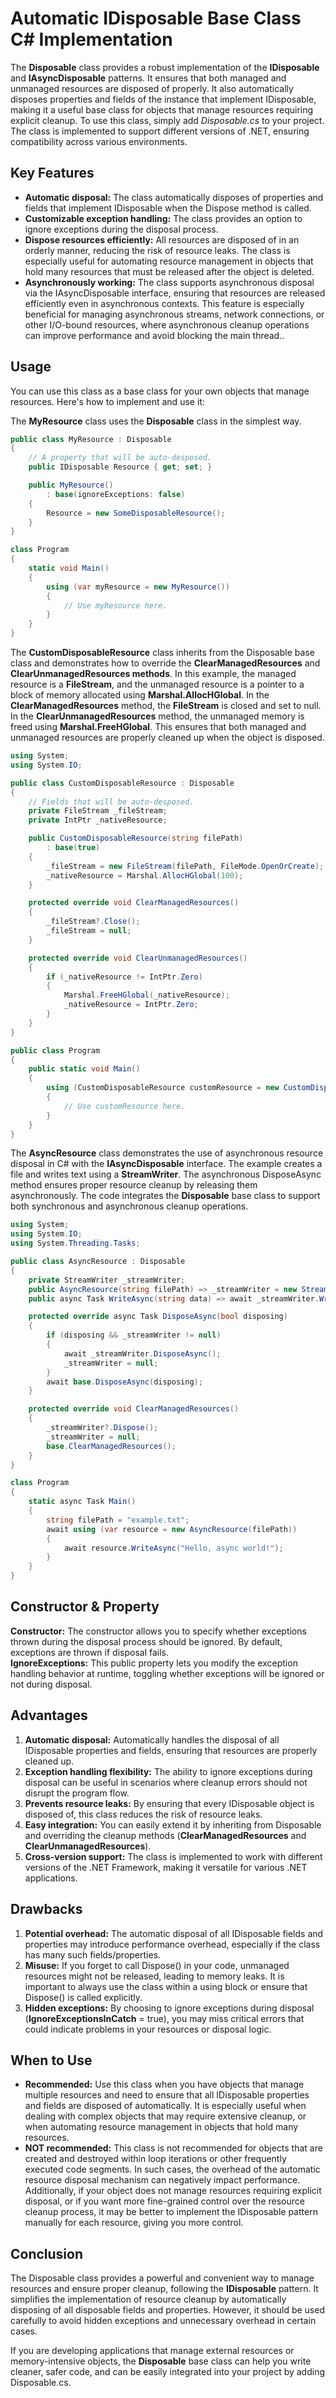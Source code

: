 # Automatic IDisposable Base Class C# Implementation

The **Disposable** class provides a robust implementation of the **IDisposable** and **IAsyncDisposable** patterns. It ensures that both managed and unmanaged resources are disposed of properly. It also automatically disposes properties and fields of the instance that implement IDisposable, making it a useful base class for objects that manage resources requiring explicit cleanup. To use this class, simply add *Disposable.cs* to your project. The class is implemented to support different versions of .NET, ensuring compatibility across various environments.

## Key Features
- **Automatic disposal:** The class automatically disposes of properties and fields that implement IDisposable when the Dispose method is called.
- **Customizable exception handling:** The class provides an option to ignore exceptions during the disposal process.
- **Dispose resources efficiently:** All resources are disposed of in an orderly manner, reducing the risk of resource leaks. The class is especially useful for automating resource management in objects that hold many resources that must be released after the object is deleted.
- **Asynchronously working:** The class supports asynchronous disposal via the IAsyncDisposable interface, ensuring that resources are released efficiently even in asynchronous contexts. This feature is especially beneficial for managing asynchronous streams, network connections, or other I/O-bound resources, where asynchronous cleanup operations can improve performance and avoid blocking the main thread..

## Usage
You can use this class as a base class for your own objects that manage resources. Here's how to implement and use it:

The **MyResource** class uses the **Disposable** class in the simplest way.
```csharp
public class MyResource : Disposable
{
    // A property that will be auto-desposed.
    public IDisposable Resource { get; set; }

    public MyResource() 
        : base(ignoreExceptions: false)
    {
        Resource = new SomeDisposableResource();
    }
}

class Program
{
    static void Main()
    {
        using (var myResource = new MyResource())
        {
            // Use myResource here.
        }
    }
}
```

The **CustomDisposableResource** class inherits from the Disposable base class and demonstrates how to override the **ClearManagedResources** and **ClearUnmanagedResources methods**. In this example, the managed resource is a **FileStream**, and the unmanaged resource is a pointer to a block of memory allocated using **Marshal.AllocHGlobal**. In the **ClearManagedResources** method, the **FileStream** is closed and set to null. In the **ClearUnmanagedResources** method, the unmanaged memory is freed using **Marshal.FreeHGlobal**. This ensures that both managed and unmanaged resources are properly cleaned up when the object is disposed.

```csharp
using System;
using System.IO;

public class CustomDisposableResource : Disposable
{
    // Fields that will be auto-desposed.
    private FileStream _fileStream;
    private IntPtr _nativeResource;

    public CustomDisposableResource(string filePath)
        : base(true)
    {
        _fileStream = new FileStream(filePath, FileMode.OpenOrCreate);
        _nativeResource = Marshal.AllocHGlobal(100);
    }

    protected override void ClearManagedResources()
    {
        _fileStream?.Close();
        _fileStream = null;
    }

    protected override void ClearUnmanagedResources()
    {
        if (_nativeResource != IntPtr.Zero)
        {
            Marshal.FreeHGlobal(_nativeResource);
            _nativeResource = IntPtr.Zero;
        }
    }
}

public class Program
{
    public static void Main()
    {
        using (CustomDisposableResource customResource = new CustomDisposableResource("example.txt"))
        {
            // Use customResource here.
        }
    }
}
```
The **AsyncResource** class demonstrates the use of asynchronous resource disposal in C# with the **IAsyncDisposable** interface. The example creates a file and writes text using a **StreamWriter**. The asynchronous DisposeAsync method ensures proper resource cleanup by releasing them asynchronously. The code integrates the **Disposable** base class to support both synchronous and asynchronous cleanup operations.
```csharp
using System;
using System.IO;
using System.Threading.Tasks;

public class AsyncResource : Disposable
{
    private StreamWriter _streamWriter;
    public AsyncResource(string filePath) => _streamWriter = new StreamWriter(filePath);
    public async Task WriteAsync(string data) => await _streamWriter.WriteLineAsync(data);

    protected override async Task DisposeAsync(bool disposing)
    {
        if (disposing && _streamWriter != null)
        {
            await _streamWriter.DisposeAsync();
            _streamWriter = null;
        }
        await base.DisposeAsync(disposing);
    }

    protected override void ClearManagedResources()
    {
        _streamWriter?.Dispose();
        _streamWriter = null;
        base.ClearManagedResources();
    }
}

class Program
{
    static async Task Main()
    {
        string filePath = "example.txt";
        await using (var resource = new AsyncResource(filePath))
        {
            await resource.WriteAsync("Hello, async world!");
        }
    }
}
```
## Constructor & Property
**Constructor:** The constructor allows you to specify whether exceptions thrown during the disposal process should be ignored. By default, exceptions are thrown if disposal fails.  
**IgnoreExceptions:** This public property lets you modify the exception handling behavior at runtime, toggling whether exceptions will be ignored or not during disposal.  

## Advantages
1. **Automatic disposal:** Automatically handles the disposal of all IDisposable properties and fields, ensuring that resources are properly cleaned up.
2. **Exception handling flexibility:** The ability to ignore exceptions during disposal can be useful in scenarios where cleanup errors should not disrupt the program flow.
3. **Prevents resource leaks:** By ensuring that every IDisposable object is disposed of, this class reduces the risk of resource leaks.
4. **Easy integration:** You can easily extend it by inheriting from Disposable and overriding the cleanup methods (**ClearManagedResources** and **ClearUnmanagedResources**).
5. **Cross-version support:** The class is implemented to work with different versions of the .NET Framework, making it versatile for various .NET applications.

## Drawbacks
1. **Potential overhead:** The automatic disposal of all IDisposable fields and properties may introduce performance overhead, especially if the class has many such fields/properties.
2. **Misuse:** If you forget to call Dispose() in your code, unmanaged resources might not be released, leading to memory leaks. It is important to always use the class within a using block or ensure that Dispose() is called explicitly.
3. **Hidden exceptions:** By choosing to ignore exceptions during disposal (**IgnoreExceptionsInCatch** = true), you may miss critical errors that could indicate problems in your resources or disposal logic.
## When to Use
- **Recommended:** Use this class when you have objects that manage multiple resources and need to ensure that all IDisposable properties and fields are disposed of automatically. It is especially useful when dealing with complex objects that may require extensive cleanup, or when automating resource management in objects that hold many resources.
- **NOT recommended:** This class is not recommended for objects that are created and destroyed within loop iterations or other frequently executed code segments. In such cases, the overhead of the automatic resource disposal mechanism can negatively impact performance. Additionally, if your object does not manage resources requiring explicit disposal, or if you want more fine-grained control over the resource cleanup process, it may be better to implement the IDisposable pattern manually for each resource, giving you more control.

## Conclusion
The Disposable class provides a powerful and convenient way to manage resources and ensure proper cleanup, following the **IDisposable** pattern. It simplifies the implementation of resource cleanup by automatically disposing of all disposable fields and properties. However, it should be used carefully to avoid hidden exceptions and unnecessary overhead in certain cases.

If you are developing applications that manage external resources or memory-intensive objects, the **Disposable** base class can help you write cleaner, safer code, and can be easily integrated into your project by adding Disposable.cs.
